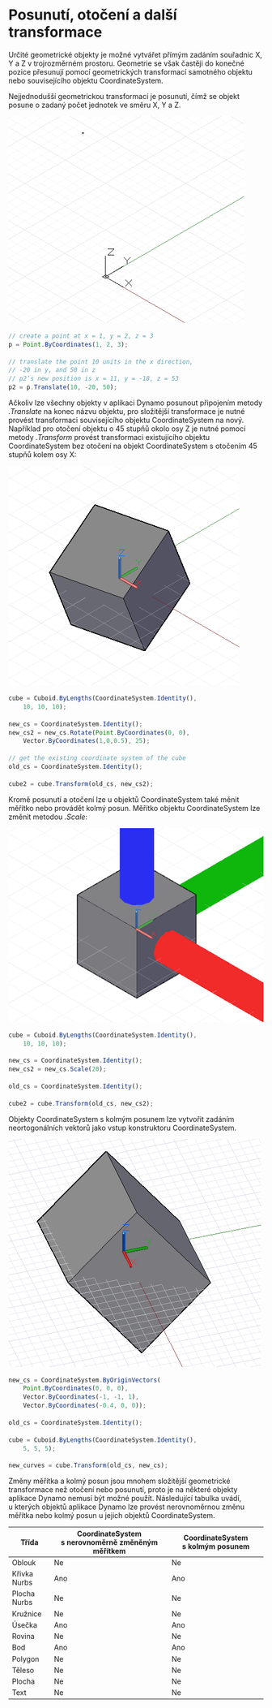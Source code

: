 # Posunutí, otočení a další transformace

Určité geometrické objekty je možné vytvářet přímým zadáním souřadnic X, Y a Z v trojrozměrném prostoru. Geometrie se však častěji do konečné pozice přesunují pomocí geometrických transformací samotného objektu nebo souvisejícího objektu CoordinateSystem.

Nejjednodušší geometrickou transformací je posunutí, čímž se objekt posune o zadaný počet jednotek ve směru X, Y a Z.

![](images/12-5/Transformations_01.png)

```js
// create a point at x = 1, y = 2, z = 3
p = Point.ByCoordinates(1, 2, 3);

// translate the point 10 units in the x direction,
// -20 in y, and 50 in z
// p2’s new position is x = 11, y = -18, z = 53
p2 = p.Translate(10, -20, 50);
```

Ačkoliv lze všechny objekty v aplikaci Dynamo posunout připojením metody *.Translate* na konec názvu objektu, pro složitější transformace je nutné provést transformaci souvisejícího objektu CoordinateSystem na nový. Například pro otočení objektu o 45 stupňů okolo osy Z je nutné pomocí metody *.Transform* provést transformaci existujícího objektu CoordinateSystem bez otočení na objekt CoordinateSystem s otočením 45 stupňů kolem osy X:

![](images/12-5/Transformations_02.png)

```js
cube = Cuboid.ByLengths(CoordinateSystem.Identity(),
    10, 10, 10);

new_cs = CoordinateSystem.Identity();
new_cs2 = new_cs.Rotate(Point.ByCoordinates(0, 0),
    Vector.ByCoordinates(1,0,0.5), 25);

// get the existing coordinate system of the cube
old_cs = CoordinateSystem.Identity();

cube2 = cube.Transform(old_cs, new_cs2);
```

Kromě posunutí a otočení lze u objektů CoordinateSystem také měnit měřítko nebo provádět kolmý posun. Měřítko objektu CoordinateSystem lze změnit metodou *.Scale*:

![](images/12-5/Transformations_03.png)

```js
cube = Cuboid.ByLengths(CoordinateSystem.Identity(),
    10, 10, 10);

new_cs = CoordinateSystem.Identity();
new_cs2 = new_cs.Scale(20);

old_cs = CoordinateSystem.Identity();

cube2 = cube.Transform(old_cs, new_cs2);
```

Objekty CoordinateSystem s kolmým posunem lze vytvořit zadáním neortogonálních vektorů jako vstup konstruktoru CoordinateSystem.

![](images/12-5/Transformations_04.png)

```js
new_cs = CoordinateSystem.ByOriginVectors(
    Point.ByCoordinates(0, 0, 0),
	Vector.ByCoordinates(-1, -1, 1),
	Vector.ByCoordinates(-0.4, 0, 0));

old_cs = CoordinateSystem.Identity();

cube = Cuboid.ByLengths(CoordinateSystem.Identity(), 
    5, 5, 5);

new_curves = cube.Transform(old_cs, new_cs);
```

Změny měřítka a kolmý posun jsou mnohem složitější geometrické transformace než otočení nebo posunutí, proto je na některé objekty aplikace Dynamo nemusí být možné použít. Následující tabulka uvádí, u kterých objektů aplikace Dynamo lze provést nerovnoměrnou změnu měřítka nebo kolmý posun u jejich objektů CoordinateSystem.

|Třída|CoordinateSystem s nerovnoměrně změněným měřítkem|CoordinateSystem s kolmým posunem|
| -- | -- | -- |
|Oblouk|Ne|Ne|
|Křivka Nurbs|Ano|Ano|
|Plocha Nurbs|Ne|Ne|
|Kružnice|Ne|Ne|
|Úsečka|Ano|Ano|
|Rovina|Ne|Ne|
|Bod|Ano|Ano|
|Polygon|Ne|Ne|
|Těleso|Ne|Ne|
|Plocha|Ne|Ne|
|Text|Ne|Ne|

